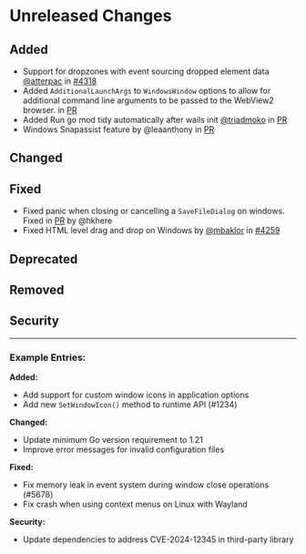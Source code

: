 # Unreleased Changes

<!-- 
This file is used to collect changelog entries for the next v3-alpha release.
Add your changes under the appropriate sections below.

Guidelines:
- Follow the "Keep a Changelog" format (https://keepachangelog.com/)
- Write clear, concise descriptions of changes
- Include the impact on users when relevant
- Use present tense ("Add feature" not "Added feature")
- Reference issue/PR numbers when applicable

This file is automatically processed by the nightly release workflow.
After processing, the content will be moved to the main changelog and this file will be reset.
-->

## Added
<!-- New features, capabilities, or enhancements -->
- Support for dropzones with event sourcing dropped element data [@atterpac](https://github.com/atterpac) in [#4318](https://github.com/wailsapp/wails/pull/4318)
- Added `AdditionalLaunchArgs` to `WindowsWindow` options to allow for additional command line arguments to be passed to the WebView2 browser. in [PR](https://github.com/wailsapp/wails/pull/4467)
- Added Run go mod tidy automatically after wails init [@triadmoko](https://github.com/triadmoko) in [PR](https://github.com/wailsapp/wails/pull/4286)
- Windows Snapassist feature by @leaanthony in [PR](https://github.dev/wailsapp/wails/pull/4463)

## Changed
<!-- Changes in existing functionality -->

## Fixed
<!-- Bug fixes -->
- Fixed panic when closing or cancelling a `SaveFileDialog` on windows. Fixed in [PR](https://github.com/wailsapp/wails/pull/4284) by @hkhere
- Fixed HTML level drag and drop on Windows by [@mbaklor](https://github.com/mbaklor) in [#4259](https://github.com/wailsapp/wails/pull/4259)

## Deprecated
<!-- Soon-to-be removed features -->

## Removed
<!-- Features removed in this release -->

## Security
<!-- Security-related changes -->

---

### Example Entries:

**Added:**
- Add support for custom window icons in application options
- Add new `SetWindowIcon()` method to runtime API (#1234)

**Changed:**
- Update minimum Go version requirement to 1.21
- Improve error messages for invalid configuration files

**Fixed:**
- Fix memory leak in event system during window close operations (#5678)
- Fix crash when using context menus on Linux with Wayland

**Security:**
- Update dependencies to address CVE-2024-12345 in third-party library
